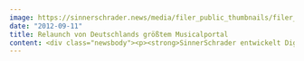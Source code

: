 ```yaml
---
image: https://sinnerschrader.news/media/filer_public_thumbnails/filer_public/fa/33/fa330e81-ad1e-4479-96e2-2f1c9f5bf9dd/varfoldersdjk8pxf42x64d8fxslz8jcc8fc0000gnttmpkxbdfl__480x288_q85_crop_subsampling-2_upscale.jpg
date: "2012-09-11"
title: Relaunch von Deutschlands größtem Musicalportal
content: <div class="newsbody"><p><strong>SinnerSchrader entwickelt Digitalstrategie und Plattform für Stage Entertainment<br/></strong><br/>König der Löwen, Mamma Mia, Blue Man Group und viele Musicals und Shows mehr&#58; Stage Entertainment steht für bestes Live-Entertainment auf der Bühne - und in besonderer Weise auch im Netz. SinnerSchrader konzipierte, gestaltete und entwickelte den Relaunch von <a href="http&#58;//musicals.de/">musicals.de</a>, dem größten Musicalportal Deutschlands.</p><p>Die Plattform spiegelt nun die Dynamik, Farbigkeit und Lebendigkeit der Musicals wider, denen sie eine Heimat bietet. Auf <a href="http&#58;//musicals.de/">musicals.de</a> können sich Interessierte über die Shows und Programme informieren und über Richmedia-Elemente in die bunte Welt der Musicals eintauchen, bei extrem kurzen Ladezeiten. Von dort sind es nur wenige Klicks bis zum Ticket.</p><p>Durch die Umsetzung in HTML5 und CSS3 sowie den Verzicht auf Flash erleben auch Tablet-Nutzer die große visuelle Kraft der Seite. Alle Seiten sind aufwändig und individuell gestaltet, basieren aber auf Modulelementen, die über ein zentrales Content Management System (OpenText) flexibel und effizient gepflegt werden können.</p><p>Michael Hildebrandt, Director Strategy &amp; Development Stage Entertainment&#58;<br/>“Bei unseren Musicals und Shows setzen wir auf Premium und werden diesem Anspruch jetzt auch im Web gerecht. Wir sind überzeugt, dass wir unseren Usern eine emotionale und gleichzeitig informative Plattform bieten, die technologisch auf dem neusten Stand ist. Durch die hohe Flexibilität der neuen Website können wir zukünftig auch unseren Produktionen eine Produktpräsentation bieten, die den individuellen Anforderungen gerecht wird. Gleichzeitig sind die Erkenntnisse über User Präferenzen und Verhalten in Design und Funktionalitäten eingegangen.“</p><p>Download<br/><a href="http&#58;//www.sinnerschrader.com/wp-content/uploads/2012/09/Stage-Screen-1.png">Screen 1</a> (hochauflösend)<br/><a href="http&#58;//www.sinnerschrader.com/wp-content/uploads/2012/09/Stage-Screen-2.png">Screen 2</a> (hochauflösend)</p><p><strong>Über SinnerSchrader<br/></strong>SinnerSchrader gehört zu den führenden Digitalagenturen in Europa. SinnerSchrader entwickelt interaktive Strategien, Plattformen und Applikationen, die radikale Beziehungen zwischen Konsumenten und Marken schaffen. In der SinnerSchrader-Gruppe arbeiten mehr als 400 Mitarbeiter an den Standorten Hamburg, Frankfurt am Main, München, Berlin und Hannover für Kunden wie Allianz, TUI, Tchibo, simyo, REWE, HOLY FASHION GROUP, comdirect bank oder PPR Group. SinnerSchrader wurde 1996 gegründet und ist seit 1999 börsennotiert.</p><p><strong>Über Stage Entertainment<br/></strong>Stage Entertainment ist eines der weltweit führenden Unternehmen im Live-Entertainment. Den Gästen unvergessliche Erlebnisse zu bereiten, sie aus ihrem Alltag zu entführen, zu berühren und zu begeistern, das ist der Anspruch von Stage Entertainment. Dafür sorgen Musical- und Show-Produktionen auf höchstem Niveau, Künstler von Weltklasse und Theater, deren modernstes technisches Equipment und ansprechende Umgebung perfekten Live-Genuss garantieren. Mit weltweit 26 Theatern und 14.000.000 Zuschauern pro Jahr ist Stage das größte Live Entertainment-Unternehmen der Welt.</p><p><a class="news-backlink" href="/de/"><svg class="svg-ico svg-ico--arrow-left"><use xlink&#58;href="#arrow-down"></use></svg>Zurück zur Presse Übersicht</a></p></div>
---
```

